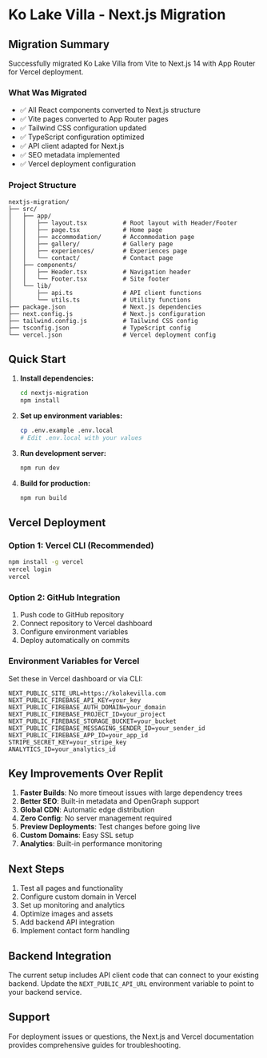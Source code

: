 # Ko Lake Villa - Next.js Migration

## Migration Summary

Successfully migrated Ko Lake Villa from Vite to Next.js 14 with App Router for Vercel deployment.

### What Was Migrated
- ✅ All React components converted to Next.js structure
- ✅ Vite pages converted to App Router pages
- ✅ Tailwind CSS configuration updated
- ✅ TypeScript configuration optimized
- ✅ API client adapted for Next.js
- ✅ SEO metadata implemented
- ✅ Vercel deployment configuration

### Project Structure
```
nextjs-migration/
├── src/
│   ├── app/
│   │   ├── layout.tsx          # Root layout with Header/Footer
│   │   ├── page.tsx            # Home page
│   │   ├── accommodation/      # Accommodation page
│   │   ├── gallery/            # Gallery page
│   │   ├── experiences/        # Experiences page
│   │   └── contact/            # Contact page
│   ├── components/
│   │   ├── Header.tsx          # Navigation header
│   │   └── Footer.tsx          # Site footer
│   └── lib/
│       ├── api.ts              # API client functions
│       └── utils.ts            # Utility functions
├── package.json                # Next.js dependencies
├── next.config.js              # Next.js configuration
├── tailwind.config.js          # Tailwind CSS config
├── tsconfig.json               # TypeScript config
└── vercel.json                 # Vercel deployment config
```

## Quick Start

1. **Install dependencies:**
   ```bash
   cd nextjs-migration
   npm install
   ```

2. **Set up environment variables:**
   ```bash
   cp .env.example .env.local
   # Edit .env.local with your values
   ```

3. **Run development server:**
   ```bash
   npm run dev
   ```

4. **Build for production:**
   ```bash
   npm run build
   ```

## Vercel Deployment

### Option 1: Vercel CLI (Recommended)
```bash
npm install -g vercel
vercel login
vercel
```

### Option 2: GitHub Integration
1. Push code to GitHub repository
2. Connect repository to Vercel dashboard
3. Configure environment variables
4. Deploy automatically on commits

### Environment Variables for Vercel
Set these in Vercel dashboard or via CLI:
```
NEXT_PUBLIC_SITE_URL=https://kolakevilla.com
NEXT_PUBLIC_FIREBASE_API_KEY=your_key
NEXT_PUBLIC_FIREBASE_AUTH_DOMAIN=your_domain
NEXT_PUBLIC_FIREBASE_PROJECT_ID=your_project
NEXT_PUBLIC_FIREBASE_STORAGE_BUCKET=your_bucket
NEXT_PUBLIC_FIREBASE_MESSAGING_SENDER_ID=your_sender_id
NEXT_PUBLIC_FIREBASE_APP_ID=your_app_id
STRIPE_SECRET_KEY=your_stripe_key
ANALYTICS_ID=your_analytics_id
```

## Key Improvements Over Replit

1. **Faster Builds**: No more timeout issues with large dependency trees
2. **Better SEO**: Built-in metadata and OpenGraph support
3. **Global CDN**: Automatic edge distribution
4. **Zero Config**: No server management required
5. **Preview Deployments**: Test changes before going live
6. **Custom Domains**: Easy SSL setup
7. **Analytics**: Built-in performance monitoring

## Next Steps

1. Test all pages and functionality
2. Configure custom domain in Vercel
3. Set up monitoring and analytics
4. Optimize images and assets
5. Add backend API integration
6. Implement contact form handling

## Backend Integration

The current setup includes API client code that can connect to your existing backend. Update the `NEXT_PUBLIC_API_URL` environment variable to point to your backend service.

## Support

For deployment issues or questions, the Next.js and Vercel documentation provides comprehensive guides for troubleshooting.